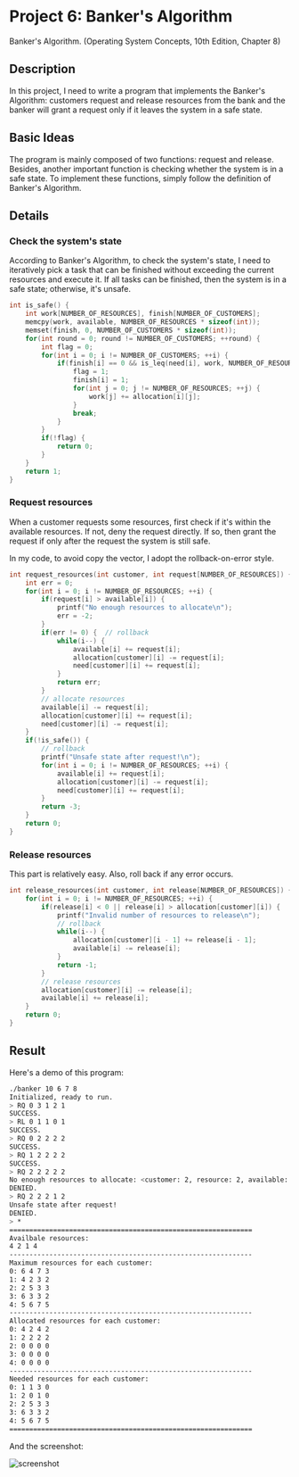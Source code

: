 # Project 6: Banker's Algorithm

Banker's Algorithm. (Operating System Concepts, 10th Edition, Chapter 8)

## Description

In this project, I need to write a program that implements the Banker's Algorithm: customers request and release resources from the bank and the banker will grant a request only if it leaves the system in a safe state.

## Basic Ideas

The program is mainly composed of two functions: request and release. Besides, another important function is checking whether the system is in a safe state. To implement these functions, simply follow the definition of Banker's Algorithm.

## Details

### Check the system's state

According to Banker's Algorithm, to check the system's state, I need to iteratively pick a task that can be finished without exceeding the current resources and execute it. If all tasks can be finished, then the system is in a safe state; otherwise, it's unsafe.

```c
int is_safe() {
    int work[NUMBER_OF_RESOURCES], finish[NUMBER_OF_CUSTOMERS];
    memcpy(work, available, NUMBER_OF_RESOURCES * sizeof(int));
    memset(finish, 0, NUMBER_OF_CUSTOMERS * sizeof(int));
    for(int round = 0; round != NUMBER_OF_CUSTOMERS; ++round) {
        int flag = 0;
        for(int i = 0; i != NUMBER_OF_CUSTOMERS; ++i) {
            if(finish[i] == 0 && is_leq(need[i], work, NUMBER_OF_RESOURCES)) {
                flag = 1;
                finish[i] = 1;
                for(int j = 0; j != NUMBER_OF_RESOURCES; ++j) {
                    work[j] += allocation[i][j];
                }
                break;
            }
        }
        if(!flag) {
            return 0;
        }
    }
    return 1;
}
```

### Request resources

When a customer requests some resources, first check if it's within the available resources. If not, deny the request directly. If so, then grant the request if only after the request the system is still safe. 

In my code, to avoid copy the vector, I adopt the rollback-on-error style.

```c
int request_resources(int customer, int request[NUMBER_OF_RESOURCES]) {
    int err = 0;
    for(int i = 0; i != NUMBER_OF_RESOURCES; ++i) {
        if(request[i] > available[i]) {
            printf("No enough resources to allocate\n");
            err = -2;
        }
        if(err != 0) {  // rollback
            while(i--) {
                available[i] += request[i];
                allocation[customer][i] -= request[i];
                need[customer][i] += request[i];
            }
            return err;
        }
        // allocate resources
        available[i] -= request[i];
        allocation[customer][i] += request[i];
        need[customer][i] -= request[i];
    }
    if(!is_safe()) {
        // rollback
        printf("Unsafe state after request!\n");
        for(int i = 0; i != NUMBER_OF_RESOURCES; ++i) {
            available[i] += request[i];
            allocation[customer][i] -= request[i];
            need[customer][i] += request[i];
        }
        return -3;
    }
    return 0;
}
```

### Release resources

This part is relatively easy. Also, roll back if any error occurs.

```c
int release_resources(int customer, int release[NUMBER_OF_RESOURCES]) {
    for(int i = 0; i != NUMBER_OF_RESOURCES; ++i) {
        if(release[i] < 0 || release[i] > allocation[customer][i]) {
            printf("Invalid number of resources to release\n");
            // rollback
            while(i--) {
                allocation[customer][i - 1] += release[i - 1];
                available[i] -= release[i];
            }
            return -1;
        }
        // release resources
        allocation[customer][i] -= release[i];
        available[i] += release[i];
    }
    return 0;
}
```

## Result

Here's a demo of this program:

```bash
./banker 10 6 7 8
Initialized, ready to run.
> RQ 0 3 1 2 1
SUCCESS.
> RL 0 1 1 0 1
SUCCESS.
> RQ 0 2 2 2 2
SUCCESS.
> RQ 1 2 2 2 2
SUCCESS.
> RQ 2 2 2 2 2
No enough resources to allocate: <customer: 2, resource: 2, available: 1, to request: 2>
DENIED.
> RQ 2 2 2 1 2
Unsafe state after request!
DENIED.
> *
=============================================================
Availbale resources:
4 2 1 4 
-------------------------------------------------------------
Maximum resources for each customer:
0: 6 4 7 3 
1: 4 2 3 2 
2: 2 5 3 3 
3: 6 3 3 2 
4: 5 6 7 5 
-------------------------------------------------------------
Allocated resources for each customer:
0: 4 2 4 2 
1: 2 2 2 2 
2: 0 0 0 0 
3: 0 0 0 0 
4: 0 0 0 0 
-------------------------------------------------------------
Needed resources for each customer:
0: 1 1 3 0 
1: 2 0 1 0 
2: 2 5 3 3 
3: 6 3 3 2 
4: 5 6 7 5 
=============================================================
```

And the screenshot:

![screenshot](./screenshot.png)
